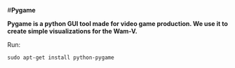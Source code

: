 #**Pygame**

**Pygame is a python GUI tool made for video game production. We use it to create simple visualizations for the Wam-V.**

Run:

    sudo apt-get install python-pygame